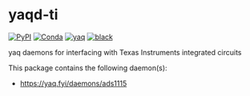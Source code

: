 # yaqd-ti

[![PyPI](https://img.shields.io/pypi/v/yaqd-ti)](https://pypi.org/project/yaqd-ti)
[![Conda](https://img.shields.io/conda/vn/conda-forge/yaqd-ti)](https://anaconda.org/conda-forge/yaqd-ti)
[![yaq](https://img.shields.io/badge/framework-yaq-orange)](https://yaq.fyi/)
[![black](https://img.shields.io/badge/code--style-black-black)](https://black.readthedocs.io/)

yaq daemons for interfacing with Texas Instruments integrated circuits

This package contains the following daemon(s):

- https://yaq.fyi/daemons/ads1115